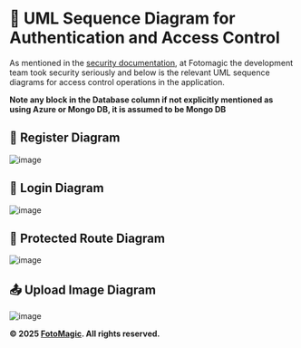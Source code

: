 # 🔐 UML Sequence Diagram for Authentication and Access Control 

As mentioned in the [security documentation](/docs/SECURITY.md), at Fotomagic the development team took security seriously and below is the relevant UML sequence diagrams for access control operations in the application. 

**Note any block in the Database column if not explicitly mentioned as using Azure or Mongo DB, it is assumed to be Mongo DB**

## 📝 Register Diagram
![image](https://github.com/user-attachments/assets/8b4f0e64-95fc-41e1-a287-82cdb03692ac)

## 🔑 Login Diagram
![image](https://github.com/user-attachments/assets/b78f9383-9849-4161-8779-cd25f1b16878)

## 🚧 Protected Route Diagram
![image](https://github.com/user-attachments/assets/a011900a-19f4-4ab7-b447-bf3b6ee12ab7)

## 📤 Upload Image Diagram
![image](https://github.com/user-attachments/assets/875262e7-1b23-4bb5-b587-bc5fdaf04ce4)

**© 2025 [FotoMagic](https://ambitious-dune-0f7fde21e.6.azurestaticapps.net/). All rights reserved.**